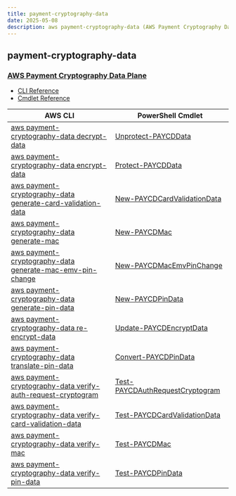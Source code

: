 ```yaml
---
title: payment-cryptography-data
date: 2025-05-08
description: aws payment-cryptography-data (AWS Payment Cryptography Data Plane) command/cmdlet list.
---
```


## payment-cryptography-data

### [AWS Payment Cryptography Data Plane](https://docs.aws.amazon.com/payment-cryptography/)

* [CLI Reference](https://awscli.amazonaws.com/v2/documentation/api/latest/reference/payment-cryptography-data/index.html)
* [Cmdlet Reference](https://docs.aws.amazon.com/powershell/latest/reference/items/PaymentCryptographyData_cmdlets.html)

|AWS CLI|PowerShell Cmdlet|
|----|----|
|[aws payment-cryptography-data decrypt-data](https://awscli.amazonaws.com/v2/documentation/api/latest/reference/payment-cryptography-data/decrypt-data.html)|[Unprotect-PAYCDData](https://docs.aws.amazon.com/powershell/latest/reference/items/Unprotect-PAYCDData.html)|
|[aws payment-cryptography-data encrypt-data](https://awscli.amazonaws.com/v2/documentation/api/latest/reference/payment-cryptography-data/encrypt-data.html)|[Protect-PAYCDData](https://docs.aws.amazon.com/powershell/latest/reference/items/Protect-PAYCDData.html)|
|[aws payment-cryptography-data generate-card-validation-data](https://awscli.amazonaws.com/v2/documentation/api/latest/reference/payment-cryptography-data/generate-card-validation-data.html)|[New-PAYCDCardValidationData](https://docs.aws.amazon.com/powershell/latest/reference/items/New-PAYCDCardValidationData.html)|
|[aws payment-cryptography-data generate-mac](https://awscli.amazonaws.com/v2/documentation/api/latest/reference/payment-cryptography-data/generate-mac.html)|[New-PAYCDMac](https://docs.aws.amazon.com/powershell/latest/reference/items/New-PAYCDMac.html)|
|[aws payment-cryptography-data generate-mac-emv-pin-change](https://awscli.amazonaws.com/v2/documentation/api/latest/reference/payment-cryptography-data/generate-mac-emv-pin-change.html)|[New-PAYCDMacEmvPinChange](https://docs.aws.amazon.com/powershell/latest/reference/items/New-PAYCDMacEmvPinChange.html)|
|[aws payment-cryptography-data generate-pin-data](https://awscli.amazonaws.com/v2/documentation/api/latest/reference/payment-cryptography-data/generate-pin-data.html)|[New-PAYCDPinData](https://docs.aws.amazon.com/powershell/latest/reference/items/New-PAYCDPinData.html)|
|[aws payment-cryptography-data re-encrypt-data](https://awscli.amazonaws.com/v2/documentation/api/latest/reference/payment-cryptography-data/re-encrypt-data.html)|[Update-PAYCDEncryptData](https://docs.aws.amazon.com/powershell/latest/reference/items/Update-PAYCDEncryptData.html)|
|[aws payment-cryptography-data translate-pin-data](https://awscli.amazonaws.com/v2/documentation/api/latest/reference/payment-cryptography-data/translate-pin-data.html)|[Convert-PAYCDPinData](https://docs.aws.amazon.com/powershell/latest/reference/items/Convert-PAYCDPinData.html)|
|[aws payment-cryptography-data verify-auth-request-cryptogram](https://awscli.amazonaws.com/v2/documentation/api/latest/reference/payment-cryptography-data/verify-auth-request-cryptogram.html)|[Test-PAYCDAuthRequestCryptogram](https://docs.aws.amazon.com/powershell/latest/reference/items/Test-PAYCDAuthRequestCryptogram.html)|
|[aws payment-cryptography-data verify-card-validation-data](https://awscli.amazonaws.com/v2/documentation/api/latest/reference/payment-cryptography-data/verify-card-validation-data.html)|[Test-PAYCDCardValidationData](https://docs.aws.amazon.com/powershell/latest/reference/items/Test-PAYCDCardValidationData.html)|
|[aws payment-cryptography-data verify-mac](https://awscli.amazonaws.com/v2/documentation/api/latest/reference/payment-cryptography-data/verify-mac.html)|[Test-PAYCDMac](https://docs.aws.amazon.com/powershell/latest/reference/items/Test-PAYCDMac.html)|
|[aws payment-cryptography-data verify-pin-data](https://awscli.amazonaws.com/v2/documentation/api/latest/reference/payment-cryptography-data/verify-pin-data.html)|[Test-PAYCDPinData](https://docs.aws.amazon.com/powershell/latest/reference/items/Test-PAYCDPinData.html)|

